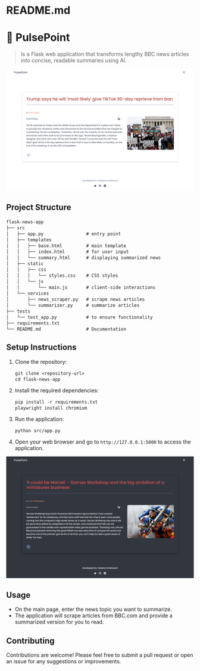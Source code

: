 # README.md

# 📰 PulsePoint

> Is a Flask web application that transforms lengthy BBC news articles into concise, readable summaries using AI.

![Light Mode](public/image-snippet.png)

## Project Structure

```
flask-news-app
├── src
│   ├── app.py                # entry point
│   ├── templates            
│   │   ├── base.html         # main template
│   │   ├── index.html        # for user input
│   │   └── summary.html      # displaying summarized news
│   ├── static                
│   │   ├── css
│   │   │   └── styles.css    # CSS styles 
│   │   └── js
│   │       └── main.js       # client-side interactions
│   └── services              
│       ├── news_scraper.py   # scrape news articles
│       └── summarizer.py     # summarize articles
├── tests                    
│   └── test_app.py           # to ensure functionality
├── requirements.txt        
└── README.md                 # Documentation
```

## Setup Instructions

1. Clone the repository:
   ```
   git clone <repository-url>
   cd flask-news-app
   ```

2. Install the required dependencies:
   ```
   pip install -r requirements.txt
   playwright install chromium
   ```

3. Run the application:
   ```
   python src/app.py
   ```

4. Open your web browser and go to `http://127.0.0.1:5000` to access the application.

![Dark Mode](public/darkmode-image.png)

## Usage

- On the main page, enter the news topic you want to summarize.
- The application will scrape articles from BBC.com and provide a summarized version for you to read.

## Contributing

Contributions are welcome! Please feel free to submit a pull request or open an issue for any suggestions or improvements.
